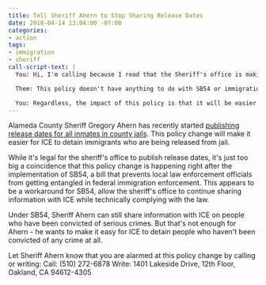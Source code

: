 ```yaml
---
title: Tell Sheriff Ahern to Stop Sharing Release Dates
date: 2018-04-14 13:04:00 -07:00
categories:
- action
tags:
- immigration
- sheriff
call-script-text: |
  You: Hi, I'm calling because I read that the Sheriff's office is making inmate release dates public. I'm concerned that this is going to make it easier for ICE to detain people. Please let the Sheriff know that he should reverse this policy.

  Them: This policy doesn't have anything to do with SB54 or immigration. It's just about transparency.

  You: Regardless, the impact of this policy is that it will be easier for ICE to use your office's resources to detain and deport immigrants in our community, even if they haven't committed any crimes. Can you share my message with the Sheriff?
---
```


Alameda County Sheriff Gregory Ahern has recently started [publishing release dates for all inmates in county jails](https://www.eastbayexpress.com/SevenDays/archives/2018/04/03/alameda-county-sheriffs-office-decision-to-make-inmate-release-dates-public-stirs-concern-among-immigrant-rights-advocates). This policy change will make it easier for ICE to detain immigrants who are being released from jail. 

While it's legal for the sheriff's office to publish release dates, it's just too big a coincidence that this policy change is happening right after the implementation of SB54, a bill that prevents local law enforcement officials from getting entangled in federal immigration enforcement. This appears to be a workaround for SB54, allow the sheriff's office to continue sharing information with ICE while technically complying with the law.

Under SB54, Sheriff Ahern can still share information with ICE on people who have been convicted of serious crimes. But that's not enough for Ahern - he wants to make it easy for ICE to detain people who haven't been convicted of any crime at all. 

Let Sheriff Ahern know that you are alarmed at this policy change by calling or writing: 
Call: (510) 272-6878
Write: 1401 Lakeside Drive, 12th Floor, Oakland, CA 94612-4305